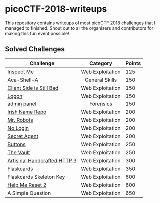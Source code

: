 # picoCTF-2018-writeups

This repository contains writeups of most picoCTF 2018 challenges that I managed to finished. Shout out to all the organisers and contributors for making this fun event possible!


## Solved Challenges

Challenge | Category | Points 
----------|:--------:|:------
[Inspect Me](/web_exploitation/inspect_me.md) | Web Exploitation | 125 | 
Aca-Shell-A | General Skills | 150 |
[Client Side is Still Bad](/web_exploitation/client_side_is_still_bad.md) | Web Exploitation | 150 |
[Logon](/web_exploitation/logon.md) | Web Exploitation | 150 |
[admin panel](/forensics/admin_panel.md) | Forensics | 150 |
[Irish Name Repo](/web_exploitation/irish_name_repo.md) | Web Exploitation | 200 |
[Mr. Robots](/web_exploitation/mr_robots.md) | Web Exploitation | 200 |
[No Login](/web_exploitation/no_login.md) | Web Exploitation | 200 |
[Secret Agent](/web_exploitation/secret_agent.md) | Web Exploitation | 200 |
[Buttons](/web_exploitation/buttons.md) | Web Exploitation | 250 |
[The Vault](/web_exploitation/the_vault.md) | Web Exploitation | 250 |
[Artisinal Handcrafted HTTP 3](/web_exploitation/Artisinal_http_req.md) | Web Exploitation | 300 |
[Flaskcards](/web_exploitation/flaskcards.md) | Web Exploitation | 350 |
Flaskcards Skeleton Key | Web Exploitation | 600 |
[Help Me Reset 2](/web_exploitation/help_me_reset.md) | Web Exploitation | 600 |
A Simple Question | Web Exploitation | 650 |




